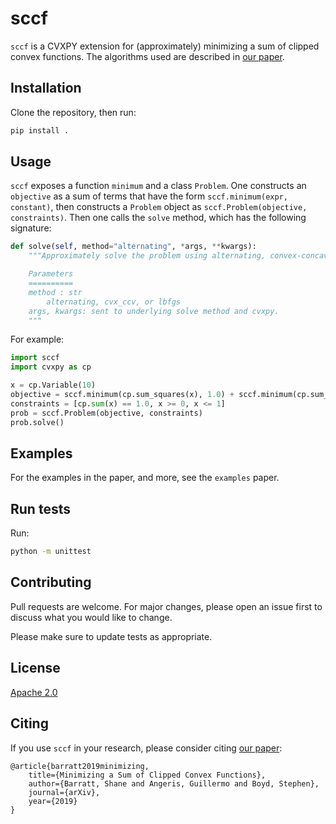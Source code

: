 # sccf

`sccf` is a CVXPY extension for (approximately) minimizing a sum of clipped convex functions.
The algorithms used are described in [our paper](http://web.stanford.edu/~boyd/papers/min_sum_clipped_convex.html).

## Installation

Clone the repository, then run:
```bash
pip install .
```

## Usage
`sccf` exposes a function `minimum` and a class `Problem`.
One constructs an `objective` as a sum of terms that have the form `sccf.minimum(expr, constant)`,
then constructs a `Problem` object as `sccf.Problem(objective, constraints)`.
Then one calls the `solve` method, which has the following signature:
```python
def solve(self, method="alternating", *args, **kwargs):
    """Approximately solve the problem using alternating, convex-concave, or L-BFGS.

    Parameters
    ==========
    method : str
        alternating, cvx_ccv, or lbfgs
    args, kwargs: sent to underlying solve method and cvxpy.
    """
```

For example:
```python
import sccf
import cvxpy as cp

x = cp.Variable(10)
objective = sccf.minimum(cp.sum_squares(x), 1.0) + sccf.minimum(cp.sum_squares(x - .1), 1.0)
constraints = [cp.sum(x) == 1.0, x >= 0, x <= 1]
prob = sccf.Problem(objective, constraints)
prob.solve()
```

## Examples
For the examples in the paper, and more, see the `examples` paper.

## Run tests
Run:
```bash
python -m unittest
```

## Contributing
Pull requests are welcome. For major changes, please open an issue first to discuss what you would like to change.

Please make sure to update tests as appropriate.

## License
[Apache 2.0](https://choosealicense.com/licenses/apache-2.0/)

## Citing
If you use `sccf` in your research, please consider citing [our paper](http://web.stanford.edu/~boyd/papers/min_sum_clipped_convex.html):
```
@article{barratt2019minimizing,
    title={Minimizing a Sum of Clipped Convex Functions},
    author={Barratt, Shane and Angeris, Guillermo and Boyd, Stephen},
    journal={arXiv},
    year={2019}
}
```
